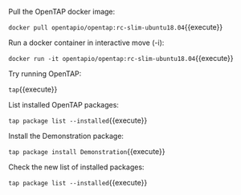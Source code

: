 Pull the OpenTAP docker image:

`docker pull opentapio/opentap:rc-slim-ubuntu18.04`{{execute}}


Run a docker container in interactive move (-i):

`docker run -it opentapio/opentap:rc-slim-ubuntu18.04`{{execute}}


Try running OpenTAP:

`tap`{{execute}}


List installed OpenTAP packages:

`tap package list --installed`{{execute}}


Install the Demonstration package:

`tap package install Demonstration`{{execute}}


Check the new list of installed packages:

`tap package list --installed`{{execute}}
